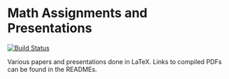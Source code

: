 # Math Assignments and Presentations
[![Build Status](https://travis-ci.com/robert-7/math-assignments-and-presentations.svg?branch=master)](https://travis-ci.com/robert-7/math-assignments-and-presentations)

Various papers and presentations done in LaTeX. Links to compiled PDFs can be found in the READMEs.
